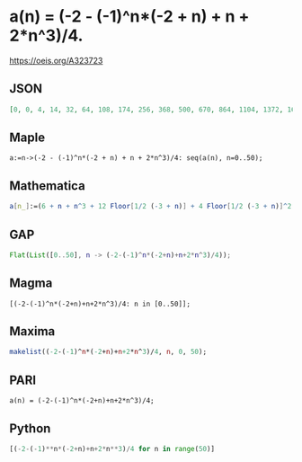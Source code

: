 # a\(n\) \= \(\-2 \- \(\-1\)^n\*\(\-2 \+ n\) \+ n \+ 2\*n^3\)/4\.
https://oeis.org/A323723
## JSON
```JSON
[0, 0, 4, 14, 32, 64, 108, 174, 256, 368, 500, 670, 864, 1104, 1372, 1694, 2048, 2464, 2916, 3438, 4000, 4640, 5324, 6094, 6912, 7824, 8788, 9854, 10976, 12208, 13500, 14910, 16384, 17984, 19652, 21454, 23328, 25344, 27436, 29678, 32000, 34480, 37044, 39774]
```
## Maple
```Maple
a:=n->(-2 - (-1)^n*(-2 + n) + n + 2*n^3)/4: seq(a(n), n=0..50);
```
## Mathematica
```Mathematica
a[n_]:=(6 + n + n^3 + 12 Floor[1/2 (-3 + n)] + 4 Floor[1/2 (-3 + n)]^2 - 2 (1 + n) Floor[1/2 (-1 + n)])/2; Array[a,50,0]
```
## GAP
```GAP
Flat(List([0..50], n -> (-2-(-1)^n*(-2+n)+n+2*n^3)/4));
```
## Magma
```Magma
[(-2-(-1)^n*(-2+n)+n+2*n^3)/4: n in [0..50]];
```
## Maxima
```Maxima
makelist((-2-(-1)^n*(-2+n)+n+2*n^3)/4, n, 0, 50);
```
## PARI
```PARI
a(n) = (-2-(-1)^n*(-2+n)+n+2*n^3)/4;
```
## Python
```Python
[(-2-(-1)**n*(-2+n)+n+2*n**3)/4 for n in range(50)]
```

